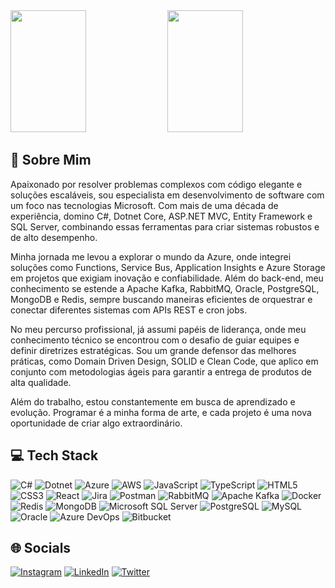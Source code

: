 
<div>    
  <img width="49%" height="195px" src="https://awesome-github-stats.azurewebsites.net/user-stats/rsantosdosanjos?cardType=level&theme=calm&preferLogin=false&Background=FFFFFF00&Text=14B2EE&Title=55A48C&Border=DDDDDD00&Ring=55A48C" /> 
  <img width="49%" height="195px" src="https://github-readme-stats.vercel.app/api/top-langs/?username=rsantosdosanjos&layout=compact&title_color=55A48C&text_color=fff&bg_color=0d1117&border_color=fff0" />  
</div>

## 🚀 Sobre Mim

Apaixonado por resolver problemas complexos com código elegante e soluções escaláveis, sou especialista em desenvolvimento de software com um foco nas tecnologias Microsoft. Com mais de uma década de experiência, domino C#, Dotnet Core, ASP.NET MVC, Entity Framework e SQL Server, combinando essas ferramentas para criar sistemas robustos e de alto desempenho.

Minha jornada me levou a explorar o mundo da Azure, onde integrei soluções como Functions, Service Bus, Application Insights e Azure Storage em projetos que exigiam inovação e confiabilidade. Além do back-end, meu conhecimento se estende a Apache Kafka, RabbitMQ, Oracle, PostgreSQL, MongoDB e Redis, sempre buscando maneiras eficientes de orquestrar e conectar diferentes sistemas com APIs REST e cron jobs.

No meu percurso profissional, já assumi papéis de liderança, onde meu conhecimento técnico se encontrou com o desafio de guiar equipes e definir diretrizes estratégicas. Sou um grande defensor das melhores práticas, como Domain Driven Design, SOLID e Clean Code, que aplico em conjunto com metodologias ágeis para garantir a entrega de produtos de alta qualidade.

Além do trabalho, estou constantemente em busca de aprendizado e evolução. Programar é a minha forma de arte, e cada projeto é uma nova oportunidade de criar algo extraordinário.

## 💻 Tech Stack

![C#](https://img.shields.io/badge/csharp-%23239120.svg?style=for-the-badge&logo=csharp&logoColor=white) ![Dotnet](https://img.shields.io/badge/dotnet-%235C2D91.svg?style=for-the-badge&logo=dotnet&logoColor=white) ![Azure](https://img.shields.io/badge/azure-%230072C6.svg?style=for-the-badge&logo=microsoftazure&logoColor=white) ![AWS](https://img.shields.io/badge/aws-%23232F3E.svg?style=for-the-badge&logo=amazonaws&logoColor=white) ![JavaScript](https://img.shields.io/badge/javascript-%23323330.svg?style=for-the-badge&logo=javascript&logoColor=%23F7DF1E) ![TypeScript](https://img.shields.io/badge/typescript-%23007ACC.svg?style=for-the-badge&logo=typescript&logoColor=white) ![HTML5](https://img.shields.io/badge/html5-%23E34F26.svg?style=for-the-badge&logo=html5&logoColor=white) ![CSS3](https://img.shields.io/badge/css3-%231572B6.svg?style=for-the-badge&logo=css3&logoColor=white) ![React](https://img.shields.io/badge/react-%2320232a.svg?style=for-the-badge&logo=react&logoColor=%2361DAFB) ![Jira](https://img.shields.io/badge/jira-%230A0FFF.svg?style=for-the-badge&logo=jira&logoColor=white) ![Postman](https://img.shields.io/badge/Postman-FF6C37?style=for-the-badge&logo=postman&logoColor=white) ![RabbitMQ](https://img.shields.io/badge/rabbitmq-%23FF6600.svg?style=for-the-badge&logo=rabbitmq&logoColor=white) ![Apache Kafka](https://img.shields.io/badge/apachekafka-%23165550.svg?style=for-the-badge&logo=apachekafka&logoColor=white) ![Docker](https://img.shields.io/badge/docker-%230db7ed.svg?style=for-the-badge&logo=docker&logoColor=white) ![Redis](https://img.shields.io/badge/redis-%23DC382D.svg?style=for-the-badge&logo=redis&logoColor=white) ![MongoDB](https://img.shields.io/badge/mongodb-%2347A248.svg?style=for-the-badge&logo=mongodb&logoColor=white) ![Microsoft SQL Server](https://img.shields.io/badge/microsoft%20sql%20server-%23CC2927.svg?style=for-the-badge&logo=microsoft%20sql%20server&logoColor=white) ![PostgreSQL](https://img.shields.io/badge/postgresql-%23336791.svg?style=for-the-badge&logo=postgresql&logoColor=white) ![MySQL](https://img.shields.io/badge/mysql-%2300f.svg?style=for-the-badge&logo=mysql&logoColor=white) ![Oracle](https://img.shields.io/badge/oracle-%23F00000.svg?style=for-the-badge&logo=oracle&logoColor=white) ![Azure DevOps](https://img.shields.io/badge/azure--devops-%230072C6.svg?style=for-the-badge&logo=azure-devops&logoColor=white) ![Bitbucket](https://img.shields.io/badge/bitbucket-%230047B3.svg?style=for-the-badge&logo=bitbucket&logoColor=white)




## 🌐 Socials

[![Instagram](https://img.shields.io/badge/Instagram-%23E4405F.svg?logo=Instagram&logoColor=white)](https://www.instagram.com/resantosdosanjos) [![LinkedIn](https://img.shields.io/badge/LinkedIn-%230077B5.svg?logo=linkedin&logoColor=white)](https://www.linkedin.com/in/resantosdosanjos/) [![Twitter](https://img.shields.io/badge/Twitter-%231DA1F2.svg?logo=Twitter&logoColor=white)](https://x.com/rsantosdosanjos)
